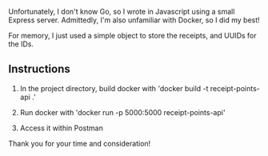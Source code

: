 Unfortunately, I don't know Go, so I wrote in Javascript using a small Express server. Admittedly, I'm also unfamiliar with Docker, so I did my best!

For memory, I just used a simple object to store the receipts, and UUIDs for the IDs.

## Instructions

1. In the project directory, build docker with 'docker build -t receipt-points-api .'

2. Run docker with 'docker run -p 5000:5000 receipt-points-api'

3. Access it within Postman

Thank you for your time and consideration!